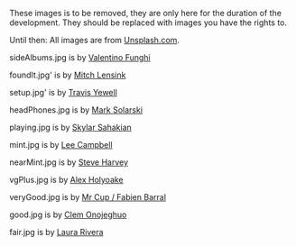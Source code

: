 These images is to be removed, they are only here 
for the duration of the development.
They should be replaced with images you have the rights to.

Until then:
All images are from [Unsplash.com](https/unsplash.com).

sideAlbums.jpg is by [Valentino Funghi
](https://unsplash.com/@iampatrickpilz)

foundIt.jpg' is by [Mitch Lensink](https://unsplash.com/@lensinkmitchel)

setup.jpg' is by [Travis Yewell](https://unsplash.com/@shutters_guild)

headPhones.jpg is by [Mark Solarski
](https://unsplash.com/@marksolarski)

playing.jpg is by [Skylar Sahakian](https://unsplash.com/@skylarfaithfilm)

mint.jpg is by [Lee Campbell](https://unsplash.com/@leecampbell)

nearMint.jpg is by [Steve Harvey](https://unsplash.com/@trommelkopf)

vgPlus.jpg is by [Alex Holyoake](https://unsplash.com/@stairhopper)

veryGood.jpg is by [Mr Cup / Fabien Barral](https://unsplash.com/@iammrcup)

good.jpg is by [Clem Onojeghuo](https://unsplash.com/@clemono2)

fair.jpg is by [Laura Rivera](https://unsplash.com/@laurar1vera)

 